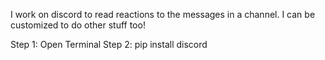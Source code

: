 I work on discord to read reactions to the messages in a channel.
I can be customized to do other stuff too!

Step 1: Open Terminal
Step 2: pip install discord
